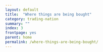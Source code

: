 ```yaml
---
layout: default
title:  "Where things are being bought"
category: trading-nation
summary: ""
index: 3
frontpage: yes
parent: home
permalink: /where-things-are-being-bought/
---
```

